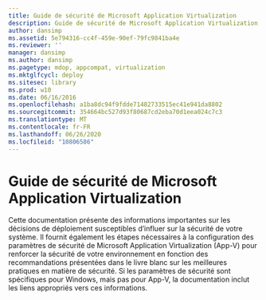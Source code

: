 ```yaml
---
title: Guide de sécurité de Microsoft Application Virtualization
description: Guide de sécurité de Microsoft Application Virtualization
author: dansimp
ms.assetid: 5e794316-cc4f-459e-90ef-79fc9841ba4e
ms.reviewer: ''
manager: dansimp
ms.author: dansimp
ms.pagetype: mdop, appcompat, virtualization
ms.mktglfcycl: deploy
ms.sitesec: library
ms.prod: w10
ms.date: 06/16/2016
ms.openlocfilehash: a1ba8dc94f9fdde71482733515ec41e941da8802
ms.sourcegitcommit: 354664bc527d93f80687cd2eba70d1eea024c7c3
ms.translationtype: MT
ms.contentlocale: fr-FR
ms.lasthandoff: 06/26/2020
ms.locfileid: "10806586"
---
```

# Guide de sécurité de Microsoft Application Virtualization


Cette documentation présente des informations importantes sur les décisions de déploiement susceptibles d’influer sur la sécurité de votre système. Il fournit également les étapes nécessaires à la configuration des paramètres de sécurité de Microsoft Application Virtualization (App-V) pour renforcer la sécurité de votre environnement en fonction des recommandations présentées dans le livre blanc sur les meilleures pratiques en matière de sécurité. Si les paramètres de sécurité sont spécifiques pour Windows, mais pas pour App-V, la documentation inclut les liens appropriés vers ces informations.

 

 





